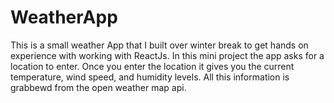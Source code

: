 # WeatherApp

This is a small weather App that I built over winter break to get hands on experience with working with ReactJs. In this mini project the app asks for a location to enter. Once you enter the location it gives you the current temperature, wind speed, and humidity levels. All this information is grabbewd from the open weather map api.
